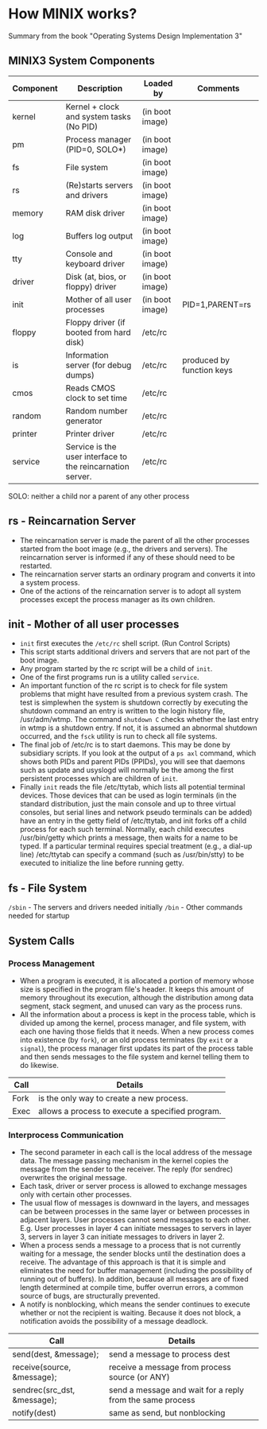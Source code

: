 # How MINIX works?

Summary from the book "Operating Systems Design Implementation 3"

## MINIX3 System Components
Component|Description                              |Loaded by      |Comments
---------|-----------------------------------------|---------------|---------
kernel   |Kernel + clock and system tasks (No PID) |(in boot image)|
pm       |Process manager (PID=0, SOLO*)           |(in boot image)|
fs       |File system                              |(in boot image)|
rs       |(Re)starts servers and drivers           |(in boot image)|
memory   |RAM disk driver                          |(in boot image)|
log      |Buffers log output                       |(in boot image)|
tty      |Console and keyboard driver              |(in boot image)|
driver   |Disk (at, bios, or floppy) driver        |(in boot image)|
init     |Mother of all user processes             |(in boot image)|PID=1,PARENT=rs
floppy   |Floppy driver (if booted from hard disk) |/etc/rc        |
is       |Information server (for debug dumps)     |/etc/rc        |produced by function keys
cmos     |Reads CMOS clock to set time             |/etc/rc        |
random   |Random number generator                  |/etc/rc        |
printer  |Printer driver                           |/etc/rc        |
service  |Service is the user interface to the reincarnation server.|/etc/rc|

SOLO: neither a child nor a parent of any other process

## rs - Reincarnation Server
* The reincarnation server is made the parent of all the other processes started from the boot image (e.g., the drivers and servers). The reincarnation server is informed if any of these should need to be restarted.
* The reincarnation server starts an ordinary program and converts it into a system process.
* One of the actions of the reincarnation server is to adopt all system processes except the process manager as its own children.

## init - Mother of all user processes
* ```init``` first executes the ```/etc/rc``` shell script. (Run Control Scripts)
* This script starts additional drivers and servers that are not part of the boot image.
* Any program started by the rc script will be a child of ```init```.
* One of the first programs run is a utility called ```service```.
* An important function of the rc script is to check for file system problems that might have resulted from a previous system crash. The test is simplewhen the system is shutdown correctly by executing the shutdown command an entry is written to the login history file, /usr/adm/wtmp. The command ```shutdown C``` checks whether the last entry in wtmp is a shutdown entry. If not, it is assumed an abnormal shutdown occurred, and the ```fsck``` utility is run to check all file systems. 
* The final job of /etc/rc is to start daemons. This may be done by subsidiary scripts. If you look at the output of a ```ps axl``` command, which shows both PIDs and parent PIDs (PPIDs), you will see that daemons such as update and usyslogd will normally be the among the first persistent processes which are children of ```init```.
* Finally ```init``` reads the file /etc/ttytab, which lists all potential terminal devices. Those devices that can be used as login terminals (in the standard distribution, just the main console and up to three virtual consoles, but serial lines and network pseudo terminals can be added) have an entry in the getty field of /etc/ttytab, and init forks off a child process for each such terminal. Normally, each child executes /usr/bin/getty which prints a message, then waits for a name to be typed. If a particular terminal requires special treatment (e.g., a dial-up line) /etc/ttytab can specify a command (such as /usr/bin/stty) to be executed to initialize the line before running getty.

## fs - File System
```/sbin``` - The servers and drivers needed initially
```/bin```  - Other commands needed for startup

## System Calls
### Process Management
* When a program is executed, it is allocated a portion of memory whose size is specified in the program file's header. It keeps this amount of memory throughout its execution, although the distribution among data segment, stack segment, and unused can vary as the process runs.
* All the information about a process is kept in the process table, which is divided up among the kernel, process manager, and file system, with each one having those fields that it needs. When a new process comes into existence (by ```fork```), or an old process terminates (by ```exit``` or a ```signal```), the process manager first updates its part of the process table and then sends messages to the file system and kernel telling them to do likewise.

Call|Details
----|------------------------------------------------
Fork|is the only way to create a new process. 
Exec|allows a process to execute a specified program.

### Interprocess Communication
* The second parameter in each call is the local address of the message data. The message passing mechanism in the kernel copies the message from the sender to the receiver. The reply (for sendrec) overwrites the original message.
* Each task, driver or server process is allowed to exchange messages only with certain other processes. 
* The usual flow of messages is downward in the layers, and messages can be between processes in the same layer or between processes in adjacent layers. User processes cannot send messages to each other. E.g. User processes in layer 4 can initiate messages to servers in layer 3, servers in layer 3 can initiate messages to drivers in layer 2.
* When a process sends a message to a process that is not currently waiting for a message, the sender blocks until the destination does a receive. The advantage of this approach is that it is simple and eliminates the need for buffer management (including the possibility of running out of buffers). In addition, because all messages are of fixed length determined at compile time, buffer overrun errors, a common source of bugs, are structurally prevented.
* A notify is nonblocking, which means the sender continues to execute whether or not the recipient is waiting. Because it does not block, a notification avoids the possibility of a message deadlock.

Call|Details
----|------------------------------------------------
send(dest, &message);|send a message to process dest
receive(source, &message);|receive a message from process source (or ANY)
sendrec(src_dst, &message);|send a message and wait for a reply from the same process
notify(dest)|same as send, but nonblocking